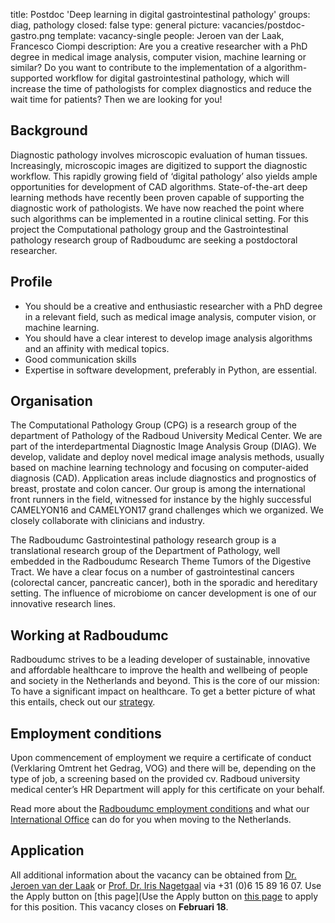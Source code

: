 title: Postdoc 'Deep learning in digital gastrointestinal pathology'
groups: diag, pathology
closed: false
type: general
picture: vacancies/postdoc-gastro.png
template: vacancy-single
people: Jeroen van der Laak, Francesco Ciompi
description: Are you a creative researcher with a PhD degree in medical image analysis, computer vision, machine learning or similar? Do you want to contribute to the implementation of a algorithm-supported workflow for digital gastrointestinal pathology, which will increase the time of pathologists for complex diagnostics and reduce the wait time for patients? Then we are looking for you!

## Background

Diagnostic pathology involves microscopic evaluation of human tissues. Increasingly, microscopic images are digitized to support the diagnostic workflow. This rapidly growing field of ‘digital pathology’ also yields ample opportunities for development of CAD algorithms. State-of-the-art deep learning methods have recently been proven capable of supporting the diagnostic work of pathologists. We have now reached the point where such algorithms can be implemented in a routine clinical setting. For this project the Computational pathology group and the Gastrointestinal pathology research group of Radboudumc are seeking a postdoctoral researcher.

## Profile

* You should be a creative and enthusiastic researcher with a PhD degree in a relevant field, such as medical image analysis, computer vision, or machine learning.
* You should have a clear interest to develop image analysis algorithms and an affinity with medical topics.
* Good communication skills
* Expertise in software development, preferably in Python, are essential.


## Organisation

The Computational Pathology Group (CPG) is a research group of the department of Pathology of the Radboud University Medical Center.  We are part of the interdepartmental Diagnostic Image Analysis Group (DIAG). We develop, validate and deploy novel medical image analysis methods, usually based on machine learning technology and focusing on computer-aided diagnosis (CAD). Application areas include diagnostics and prognostics of breast, prostate and colon cancer. Our group is among the international front runners in the field, witnessed for instance by the highly successful CAMELYON16 and CAMELYON17 grand challenges which we organized. We closely collaborate with clinicians and industry.

The Radboudumc Gastrointestinal pathology research group is a translational research  group of the Department of Pathology, well embedded in the Radboudumc Research Theme Tumors of the Digestive Tract. We have a clear focus on a number of gastrointestinal cancers (colorectal cancer, pancreatic cancer), both in the sporadic and hereditary setting. The influence of microbiome on cancer development is one of our innovative research lines.

## Working at Radboudumc

Radboudumc strives to be a leading developer of sustainable, innovative and affordable healthcare to improve the health and wellbeing of people and society in the Netherlands and beyond. This is the core of our mission: To have a significant impact on healthcare. To get a better picture of what this entails, check out our [strategy](https://www.radboudumc.nl/en/about-radboudumc/our-strategy).

## Employment conditions

Upon commencement of employment we require a certificate of conduct (Verklaring Omtrent het Gedrag, VOG) and there will be, depending on the type of job, a screening based on the provided cv. Radboud university medical center’s HR Department will apply for this certificate on your behalf.

Read more about the [Radboudumc employment conditions](https://www.radboudumc.nl/en/working-at/terms-and-conditions) and what our [International Office](https://www.radboudumc.nl/en/working-at/international-office) can do for you when moving to the Netherlands.


## Application

All additional information about the vacancy can be obtained from [Dr. Jeroen van der Laak](mailto:jeroen.vanderlaak@radboudumc.nl) or [Prof. Dr. Iris Nagetgaal](mailto:iris.nagtegaal@radboudumc.nl) via +31 (0)6 15 89 16 07. Use the Apply button on [this page](Use the Apply button on [this page](https://www.radboudumc.nl/en/vacancies/76181-phd-candidate-for-development-and-validation-of-machine-learning-based-histopathological-skin-) to apply for this position. This vacancy closes on **Februari 18**.
